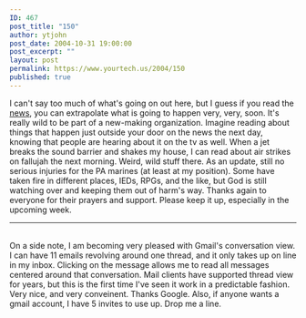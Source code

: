 ```yaml
---
ID: 467
post_title: "150"
author: ytjohn
post_date: 2004-10-31 19:00:00
post_excerpt: ""
layout: post
permalink: https://www.yourtech.us/2004/150
published: true
---
```

I can't say too much of what's going on out here, but I guess if you read the <a href="http://www.news.com.au/common/story_page/0,4057,11249707%255E1702,00.html">
news</a>, you can extrapolate what is going to happen very, very, soon.  It's really wild to be part of a new-making organization.  Imagine reading about things that happen just outside your door on the news the next day, knowing that people are hearing about it on the tv as well.  When a jet breaks the sound barrier and shakes my house, I can read about air strikes on fallujah the next morning.  Weird, wild stuff there.  As an update, still no serious injuries for the PA marines (at least at my position).  Some have taken fire in different places, IEDs, RPGs, and the like, but God is still watching over and keeping them out of harm's way.  Thanks again to everyone for their prayers and support.  Please keep it up, especially in the upcoming week.  <br />

<hr />

<br />
On a side note, I am becoming very pleased with Gmail's conversation view.  I can have 11 emails revolving around one thread, and it only takes up on line in my inbox.  Clicking on the message allows me to read all messages centered around that conversation.  Mail clients have supported thread view for years, but this is the first time I've seen it work in a predictable fashion.  Very nice, and very conveinent.  Thanks Google.   Also, if anyone wants a gmail account, I have 5 invites to use up.  Drop me a line.